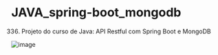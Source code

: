# JAVA_spring-boot_mongodb

336. Projeto do curso de Java: API Restful com Spring Boot e MongoDB

![image](https://user-images.githubusercontent.com/106672970/211822384-596d5a4a-3a29-4586-8638-06d2ab7abed5.png)

